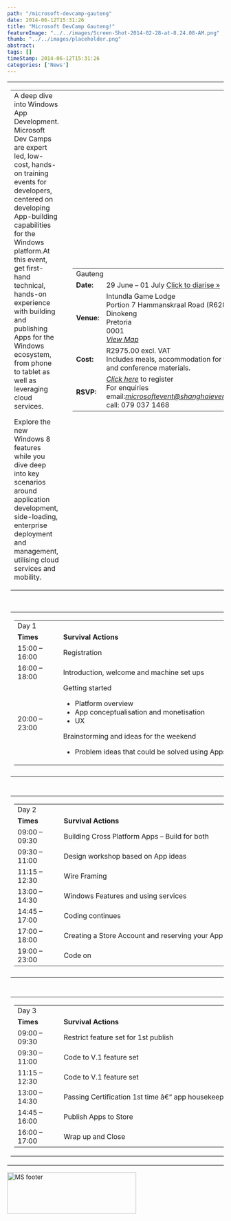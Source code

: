 ```yaml
---
path: "/microsoft-devcamp-gauteng" 
date: 2014-06-12T15:31:26 
title: "Microsoft DevCamp Gauteng!" 
featureImage: "../../images/Screen-Shot-2014-02-28-at-8.24.08-AM.png"
thumb: "../../images/placeholder.png" 
abstract:  
tags: [] 
timeStamp: 2014-06-12T15:31:26 
categories: ['News'] 
---
```


<table width="700">
<tbody>
<tr>
<td>
<table width="650">
<tbody>
<tr>
<td width="315">A deep dive into Windows App Development. Microsoft Dev Camps are expert led, low-cost, hands-on training events for developers, centered on developing App-building capabilities for the Windows platform.At this event, get first-hand technical, hands-on experience with building and publishing Apps for the Windows ecosystem, from phone to tablet as well as leveraging cloud services.</p>
<p>Explore the new Windows 8 features while you dive deep into key scenarios around application development, side-loading, enterprise deployment and management, utilising cloud services and mobility.</td>
<td width="20"></td>
<td width="315">
<table width="315">
<tbody>
<tr>
<td colspan="2" width="10%">Gauteng</td>
</tr>
<tr>
<td width="50"><strong>Date:</strong></td>
<td width="180">29 June &#8211; 01 July <a href="http://www.sendformdata.com/2014/microsoft/09800_Microsodt_Dev_Camp_Gauteng/MicrosoftDevCampGauteng.ics">Click to diarise »</a></td>
</tr>
<tr>
<td><strong>Venue:</strong></td>
<td>Intundla Game Lodge<br />
Portion 7 Hammanskraal Road (R628),<br />
Dinokeng<br />
Pretoria<br />
0001<br />
<a href="http://www.intundla.co.za/images/pdf/Intundla-Map.pdf"><em>View Map</em></a></td>
</tr>
<tr>
<td><strong>Cost:</strong></td>
<td>R2975.00 excl. VAT<br />
Includes meals, accommodation for two nights and conference materials.</td>
</tr>
<tr>
<td><strong>RSVP:</strong></td>
<td><a href="https://eventrsvp.co.za/microsoftdevcamps/"><em>Click here</em></a> to register<br />
For enquiries email:<a href="mailto:jennifer@shanghaievents.co.za"><em>microsoftevent@shanghaievents.co.za</em></a>or call: 079 037 1468</td>
</tr>
</tbody>
</table>
</td>
</tr>
</tbody>
</table>
</td>
</tr>
<tr>
<td></td>
</tr>
<tr>
<td></td>
</tr>
<tr>
<td>
<table width="648">
<tbody>
<tr>
<td>
<table width="648">
<tbody>
<tr>
<td width="98">Day 1</td>
<td width="508"></td>
</tr>
<tr>
<td><strong>Times</strong></td>
<td><strong>Survival Actions</strong></td>
</tr>
<tr>
<td>15:00 &#8211; 16:00</td>
<td>Registration</td>
</tr>
<tr>
<td>16:00 &#8211; 18:00</td>
<td>Introduction, welcome and machine set ups</td>
</tr>
<tr>
<td>20:00 &#8211; 23:00</td>
<td>Getting started</p>
<ul>
<li>Platform overview</li>
<li>App conceptualisation and monetisation</li>
<li>UX</li>
</ul>
<p>Brainstorming and ideas for the weekend</p>
<ul>
<li>Problem ideas that could be solved using Apps</li>
</ul>
</td>
</tr>
</tbody>
</table>
</td>
</tr>
<tr>
<td></td>
</tr>
</tbody>
</table>
</td>
</tr>
<tr>
<td></td>
</tr>
<tr>
<td>
<table width="648">
<tbody>
<tr>
<td>
<table width="648">
<tbody>
<tr>
<td width="98">Day 2</td>
<td width="508"></td>
</tr>
<tr>
<td><strong>Times</strong></td>
<td><strong>Survival Actions</strong></td>
</tr>
<tr>
<td>09:00 &#8211; 09:30</td>
<td>Building Cross Platform Apps &#8211; Build for both</td>
</tr>
<tr>
<td>09:30 &#8211; 11:00</td>
<td>Design workshop based on App ideas</td>
</tr>
<tr>
<td>11:15 &#8211; 12:30</td>
<td>Wire Framing</td>
</tr>
<tr>
<td>13:00 &#8211; 14:30</td>
<td>Windows Features and using services</td>
</tr>
<tr>
<td>14:45 &#8211; 17:00</td>
<td>Coding continues</td>
</tr>
<tr>
<td>17:00 &#8211; 18:00</td>
<td>Creating a Store Account and reserving your App name</td>
</tr>
<tr>
<td>19:00 &#8211; 23:00</td>
<td>Code on</td>
</tr>
</tbody>
</table>
</td>
</tr>
<tr>
<td></td>
</tr>
</tbody>
</table>
</td>
</tr>
<tr>
<td></td>
</tr>
<tr>
<td>
<table width="648">
<tbody>
<tr>
<td>
<table width="648">
<tbody>
<tr>
<td width="98">Day 3</td>
<td width="508"></td>
</tr>
<tr>
<td><strong>Times</strong></td>
<td><strong>Survival Actions</strong></td>
</tr>
<tr>
<td>09:00 &#8211; 09:30</td>
<td>Restrict feature set for 1st publish</td>
</tr>
<tr>
<td>09:30 &#8211; 11:00</td>
<td>Code to V.1 feature set</td>
</tr>
<tr>
<td>11:15 &#8211; 12:30</td>
<td>Code to V.1 feature set</td>
</tr>
<tr>
<td>13:00 &#8211; 14:30</td>
<td>Passing Certification 1st time â€“ app housekeeping</td>
</tr>
<tr>
<td>14:45 &#8211; 16:00</td>
<td>Publish Apps to Store</td>
</tr>
<tr>
<td>16:00 &#8211; 17:00</td>
<td>Wrap up and Close</td>
</tr>
</tbody>
</table>
</td>
</tr>
</tbody>
</table>
</td>
</tr>
</tbody>
</table>
<p><a href="http://mlab/wp-content/uploads/2014/02/Screen-Shot-2014-02-28-at-8.23.53-AM.png"><img class="wp-image-1245 size-medium aligncenter" src="http://mlab/wp-content/uploads/2014/02/Screen-Shot-2014-02-28-at-8.23.53-AM-300x96.png" alt="MS footer" width="300" height="96" /></a></p>
